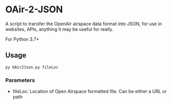 # OAir-2-JSON
A script to transfer the OpenAir airspace data format into JSON, for use in websites, APIs, anything it may be useful for really.

For Python 3.7+

## Usage
`py OAir2Json.py fileLoc`
### Parameters
* fileLoc: Location of Open Airspace formatted file. Can be either a URL or path